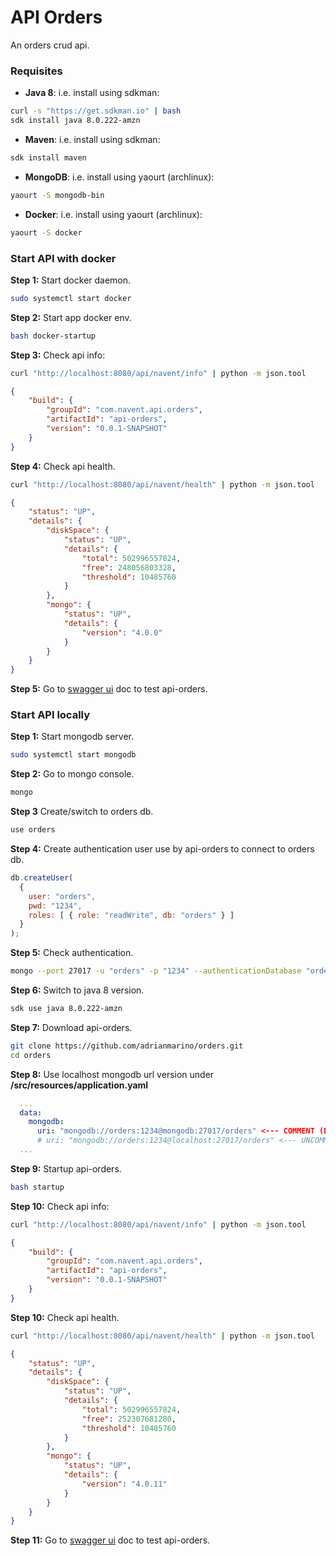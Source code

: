 # API Orders

An orders crud api.

###  Requisites

* **Java 8**: i.e. install using sdkman:

```bash
curl -s "https://get.sdkman.io" | bash
sdk install java 8.0.222-amzn
```

* **Maven**: i.e. install using sdkman:

```bash
sdk install maven
```

* **MongoDB**: i.e. install using yaourt (archlinux):

```bash
yaourt -S mongodb-bin
```
  
* **Docker**: i.e. install using yaourt (archlinux):

```bash
yaourt -S docker
```

### Start API with docker

**Step 1:** Start docker daemon.

```bash
sudo systemctl start docker
```

**Step 2:** Start app docker env.

```bash
bash docker-startup
```

**Step 3:** Check api info:

```bash
curl "http://localhost:8080/api/navent/info" | python -m json.tool
```

```json
{
    "build": {
        "groupId": "com.navent.api.orders",
        "artifactId": "api-orders",
        "version": "0.0.1-SNAPSHOT"
    }
}
```

**Step 4:** Check api health.
    
```bash
curl "http://localhost:8080/api/navent/health" | python -m json.tool
```

```json
{
    "status": "UP",
    "details": {
        "diskSpace": {
            "status": "UP",
            "details": {
                "total": 502996557824,
                "free": 248056803328,
                "threshold": 10485760
            }
        },
        "mongo": {
            "status": "UP",
            "details": {
                "version": "4.0.0"
            }
        }
    }
}
```

**Step 5:** Go to [swagger ui](http://localhost:8080/api/navent/swagger-ui.html) doc to test api-orders.


### Start API locally

**Step 1:** Start mongodb server.

```bash
sudo systemctl start mongodb
```

**Step 2:** Go to mongo console.
    
```bash
mongo
```

**Step 3** Create/switch to orders db.

```bash
use orders
```

**Step 4:** Create authentication user use by api-orders to connect to orders db.

```javascript
db.createUser(
  {
    user: "orders",
    pwd: "1234",
    roles: [ { role: "readWrite", db: "orders" } ]
  }
);
```

**Step 5:** Check authentication.

```bash
mongo --port 27017 -u "orders" -p "1234" --authenticationDatabase "orders"
```

**Step 6:** Switch to java 8 version.

```bash
sdk use java 8.0.222-amzn
```

**Step 7:** Download api-orders.

```bash
git clone https://github.com/adrianmarino/orders.git
cd orders
```

**Step 8:** Use localhost mongodb url version under **/src/resources/application.yaml**

```yml
  ...
  data:
    mongodb:
      uri: "mongodb://orders:1234@mongodb:27017/orders" <--- COMMENT (Docker version)
      # uri: "mongodb://orders:1234@localhost:27017/orders" <--- UNCOMMENT (Localhost version)
  ...
```

**Step 9:** Startup api-orders.

```bash
bash startup
```

**Step 10:** Check api info:

```bash
curl "http://localhost:8080/api/navent/info" | python -m json.tool
```

```json
{
    "build": {
        "groupId": "com.navent.api.orders",
        "artifactId": "api-orders",
        "version": "0.0.1-SNAPSHOT"
    }
}
```

**Step 10:** Check api health.
    
```bash
curl "http://localhost:8080/api/navent/health" | python -m json.tool
```


```json
{
    "status": "UP",
    "details": {
        "diskSpace": {
            "status": "UP",
            "details": {
                "total": 502996557824,
                "free": 252307681280,
                "threshold": 10485760
            }
        },
        "mongo": {
            "status": "UP",
            "details": {
                "version": "4.0.11"
            }
        }
    }
}
```

**Step 11:** Go to [swagger ui](http://localhost:8080/api/navent/swagger-ui.html) doc to test api-orders.
